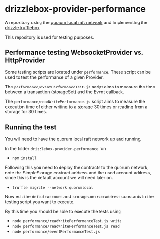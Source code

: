 # drizzlebox-provider-performance

A repository using the [quorum local raft network](https://github.com/51nodes/quorum-local-raft-network) and implementing the [drizzle trufflebox](https://www.trufflesuite.com/boxes/drizzle).

This repository is used for testing purposes. 


## Performance testing WebsocketProvider vs. HttpProvider

Some testing scripts are located under `performance`. These script can be used to test the performance of a given Provider. 

The `performance/eventPerformanceTest.js` script aims to measure the time between a transaction (storageSet) and the Event callback. 

The `performance/readWritePerformance.js` script aims to measure the execution time of either writing to a storage 30 times or reading from a storage for 30 times. 


## Running the test 

You will need to have the quorum local raft network up and running. 

In the folder `drizzlebox-provider-performance` run
- `npm install`

Following this you need to deploy the contracts to the quorum network, note the SimpleStorage contract address and the used account address, since this is the default account we will need later on. 
- `truffle migrate --network quorumlocal`

Now edit the `defaultAccount` and `storageContractAddress` constants in the testing script you want to execute.

By this time you should be able to execute the tests using
- `node performance/readWritePerformanceTest.js write`
- `node performance/readWritePerformanceTest.js read`
- `node performance/eventPerformanceTest.js `





